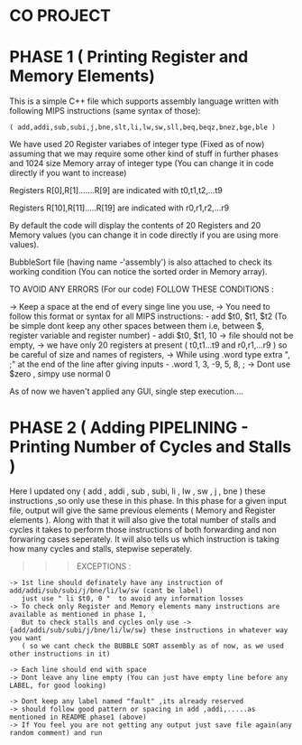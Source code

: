# CO PROJECT

# PHASE 1 ( Printing Register and Memory Elements)

This is a simple C++ file which supports assembly language written with following MIPS instructions (same syntax of those):

    ( add,addi,sub,subi,j,bne,slt,li,lw,sw,sll,beq,beqz,bnez,bge,ble ) 
        
We have used 20 Register variabes of integer type (Fixed as of now) assuming that we may require some other kind of stuff in further phases
and 1024 size Memory array of integer type (You can change it in code directly if you want to increase)

   Registers R[0],R[1].......R[9]  are indicated with t0,t1,t2,...t9
   
   Registers R[10],R[11].....R[19] are indicated with r0,r1,r2,...r9

By default the code will display the contents of 20 Registers and 20 Memory values (you can change it in code directly if you are using more values).

BubbleSort file (having name -'assembly') is also attached to check its working condition (You can notice the sorted order in Memory array).
        
        
TO AVOID ANY ERRORS (For our code) FOLLOW THESE CONDITIONS :

  -> Keep a space at the end of every singe line you use,
  -> You need to follow this format or syntax for all MIPS instructions:
         - add  $t0, $t1, $t2   (To be simple dont keep any other spaces between them i.e, between $, register variable and register number)
         - addi $t0, $t1, 10 
  -> file should not be empty,
  -> we have only 20 registers at present ( t0,t1...t9 and r0,r1,...r9 ) so be careful of size and names of registers,
  -> While using .word type extra ", ;" at the end of the line after giving inputs
         - .word 1, 3, -9, 5, 8, ;
  -> Dont use $zero , simpy use normal 0
  
 As of now we haven't applied any GUI, single step execution....
 
 
 
 #  PHASE 2 ( Adding PIPELINING - Printing Number of Cycles and Stalls )
 
 Here I updated ony ( add , addi , sub , subi, li , lw , sw , j , bne ) these instructions ,so only use these in this phase.
 In this phase for a given input file, output will give the same previous elements ( Memory and Register elements ). 
 Along with that it will also give the total number of stalls and cycles it takes to perform those instructions of both forwarding and non forwaring cases seperately.
 It will also tells us which instruction is taking how many cycles and stalls, stepwise seperately.
 
 >>> EXCEPTIONS :

    -> 1st line should definately have any instruction of add/addi/sub/subi/j/bne/li/lw/sw (cant be label)
       just use " li $t0, 0 "  to avoid any information losses
    -> To check only Register and Memory elements many instructions are available as mentioned in phase 1,
       But to check stalls and cycles only use -> {add/addi/sub/subi/j/bne/li/lw/sw} these instructions in whatever way you want
       ( so we cant check the BUBBLE SORT assembly as of now, as we used other instructions in it)
    
    -> Each line should end with space
    -> Dont leave any line empty (You can just have empty line before any LABEL, for good looking)

    -> Dont keep any label named "fault" ,its already reserved 
    -> should follow good pattern or spacing in add ,addi,.....as mentioned in README phase1 (above)
    -> If You feel you are not getting any output just save file again(any random comment) and run
    
 
 
 
 
 
 
